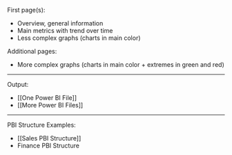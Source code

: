 First page(s):
- Overview, general information
- Main metrics with trend over time
- Less complex graphs (charts in main color)

Additional pages:
- More complex graphs (charts in main color + extremes in green and red)

---

Output:
- [[One Power BI File]]
- [[More Power BI Files]]

---

PBI Structure Examples:
- [[Sales PBI Structure]]
- Finance PBI Structure